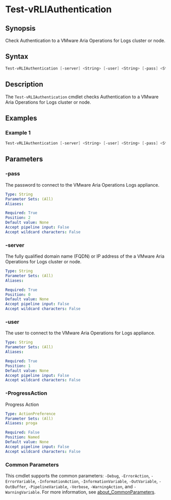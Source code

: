 # Test-vRLIAuthentication

## Synopsis

Check Authentication to a VMware Aria Operations for Logs cluster or node.

## Syntax

```powershell
Test-vRLIAuthentication [-server] <String> [-user] <String> [-pass] <String> [-ProgressAction <ActionPreference>] [<CommonParameters>]
```

## Description

The `Test-vRLIAuthentication` cmdlet checks Authentication to a VMware Aria Operations for Logs cluster or node.

## Examples

### Example 1

```powershell
Test-vRLIAuthentication [-server] <String> [-user] <String> [-pass] <String>
```

## Parameters

### -pass

The password to connect to the VMware Aria Operations Logs appliance.

```yaml
Type: String
Parameter Sets: (All)
Aliases:

Required: True
Position: 2
Default value: None
Accept pipeline input: False
Accept wildcard characters: False
```

### -server

The fully qualified domain name (FQDN) or IP address of the a VMware Aria Operations for Logs cluster or node.

```yaml
Type: String
Parameter Sets: (All)
Aliases:

Required: True
Position: 0
Default value: None
Accept pipeline input: False
Accept wildcard characters: False
```

### -user

The user to connect to the VMware Aria Operations for Logs appliance.

```yaml
Type: String
Parameter Sets: (All)
Aliases:

Required: True
Position: 1
Default value: None
Accept pipeline input: False
Accept wildcard characters: False
```

### -ProgressAction

Progress Action

```yaml
Type: ActionPreference
Parameter Sets: (All)
Aliases: proga

Required: False
Position: Named
Default value: None
Accept pipeline input: False
Accept wildcard characters: False
```

### Common Parameters

This cmdlet supports the common parameters: `-Debug`, `-ErrorAction`, `-ErrorVariable`, `-InformationAction`, `-InformationVariable`, `-OutVariable`, `-OutBuffer`, `-PipelineVariable`, `-Verbose`, `-WarningAction`, and `-WarningVariable`. For more information, see [about_CommonParameters](http://go.microsoft.com/fwlink/?LinkID=113216).
